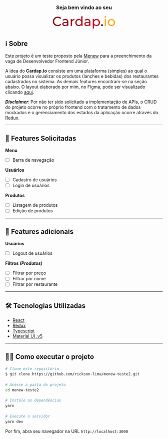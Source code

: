 <div align="center">
<h3>Seja bem vindo ao seu</h3>

<img src=".github/Logo.svg" width="200">

</div>

## **ℹ️ Sobre**

Este projeto é um teste proposto pela [Menew](https://www.menew.com.br/) para a preenchimento da vaga de Desenvolvedor Frontend Júnior.

A idea do **Cardap.io** consiste em uma plataforma (simples) ao qual o usuário possa visualizar os produtos (lanches e bebidas) dos restaurantes cadastrados no sistema. As demais features encontram-se na seção abaixo. O layout elaborado por mim, no Figma, pode ser visualizado clicando [aqui](https://www.figma.com/file/RH6zQXx8SROVVbDb4wYNCP/Menew-Test?node-id=0%3A1).

**_Disclaimer_**: Por não ter sido solicitado a implementação de APIs, o CRUD do projeto ocorre no próprio frontend com o tratamento de dados mockados e o gerenciamento dos estados da aplicação ocorre através do [Redux](https://redux.js.org/).

---

## **📑 Features Solicitadas**

**Menu**

- [ ] Barra de navegação

**Usuários**

- [ ] Cadastro de usuários
- [ ] Login de usuários

**Produtos**

- [ ] Listagem de produtos
- [ ] Edição de produtos

---

## **🚀 Features adicionais**

**Usuários**

- [ ] Logout de usuários

**Filtros _(Produtos)_**

- [ ] Filtrar por preço
- [ ] Filtrar por nome
- [ ] Filtrar por restaurante

---

## **🛠️ Tecnologias Utilizadas**

- [React](https://pt-br.reactjs.org/)
- [Redux](https://redux.js.org/)
- [Typescript](https://www.typescriptlang.org/)
- [Material UI .v5](https://mui.com/pt/)

---

## 👨‍💻 Como executar o projeto

```bash
# Clone este repositório
$ git clone https://github.com/rickson-lima/menew-teste2.git

# Acesse a pasta do projeto
cd menew-teste2

# Instale as dependências
yarn

# Execute o servidor
yarn dev
```

Por fim, abra seu navegador na URL `http://localhost:3000`
<br>
